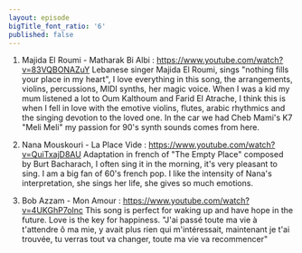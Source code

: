 ```yaml
---
layout: episode
bigTitle_font_ratio: '6'
published: false
---
```


1) Majida El Roumi - Matharak Bi Albi : https://www.youtube.com/watch?v=83VQBONAZuY
Lebanese singer Majida El Roumi, sings "nothing fills your place in my heart", I love everything in this song, the arrangements, violins, percussions, MIDI synths, her magic voice. When I was a kid my mum listened a lot to Oum Kalthoum and Farid El Atrache, I think this is when I fell in love with the emotive violins, flutes, arabic rhythmics and the singing devotion to the loved one. In the car we had Cheb Mami's K7 "Meli Meli" my passion for 90's synth sounds comes from here.

2) Nana Mouskouri - La Place Vide : https://www.youtube.com/watch?v=QuiTxajD8AU
Adaptation in french of "The Empty Place" composed by Burt Bacharach, I often sing it in the morning, it's very pleasant to sing. I am a big fan of 60's french pop. I like the intensity of Nana's interpretation, she sings her life, she gives so much emotions.

3) Bob Azzam - Mon Amour : https://www.youtube.com/watch?v=4UKGhP7olnc
This song is perfect for waking up and have hope in the future. Love is the key for happiness.
"J'ai passé toute ma vie à t'attendre ô ma mie, y avait plus rien qui m'intéressait, maintenant je t'ai trouvée, tu verras tout va changer, toute ma vie va recommencer"
